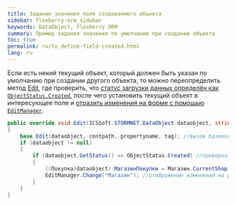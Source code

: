 ```yaml
---
title: Задание значения поля создаваемого объекта
sidebar: flexberry-orm_sidebar
keywords: DataObject, Flexberry ORM
summary: Пример задания значения по умолчанию при создании объекта
toc: true
permalink: ru/fo_define-field-created.html
lang: ru
---
```


Если есть некий текущий объект, который должен быть указан по умолчанию при создании другого объекта, то можно переопределить метод [Edit](fw_form-interaction.html), где проверить, что [статус загрузки данных определён как `ObjectStatus.Created`](fo_object-status.html), после чего установить текущий объект в интересующее поле и [отразить изменения на форме с помощью `EditManager`](fw_editmanager.html).

```csharp
public override void Edit(ICSSoft.STORMNET.DataObject dataobject, string contpath, string propertyname, object tag)
{
    base.Edit(dataobject, contpath, propertyname, tag); //вызов базового метода
    if (dataobject != null)
    {
        if (dataobject.GetStatus() == ObjectStatus.Created) //проверка, что объект ещё не сохранялся
        {
            ((Покупка)dataobject).МагазинПокупки = Магазин.CurrentShop; //задание некоего текущего объекта
            EditManager.Change("Магазин"); //отображение изменений на форме
        }
    }
}
```
